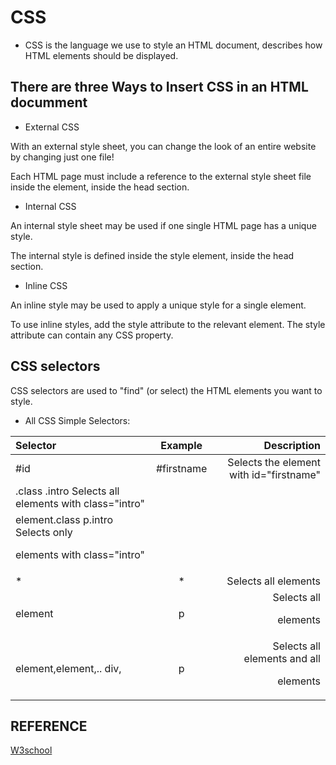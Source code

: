# CSS

+ CSS is the language we use to style an HTML document, describes how HTML elements should be displayed.

## There are three Ways to Insert CSS in an HTML documment

+ External CSS

 With an external style sheet, you can change the look of an entire website by changing just one file!

Each HTML page must include a reference to the external style sheet file inside the <link> element, inside the head section.

+ Internal CSS

An internal style sheet may be used if one single HTML page has a unique style.

The internal style is defined inside the style element, inside the head section.

+ Inline CSS

An inline style may be used to apply a unique style for a single element.

To use inline styles, add the style attribute to the relevant element. The style attribute can contain any CSS property.

## CSS selectors

CSS selectors are used to "find" (or select) the HTML elements you want to style.

+ All CSS Simple Selectors:

| Selector | Example | Description |
| :---        |    :----:   |      ---: |
| #id | #firstname | Selects the element with id="firstname" |
| .class	.intro	Selects all elements with class="intro" |
element.class	p.intro	Selects only <p> elements with class="intro" |
| * | * | Selects all elements |
| element	| p | Selects all <p> elements |
| element,element,..	div, | p | Selects all <div> elements and all <p> elements |

## REFERENCE

[W3school](https://www.w3schools.com/css/)
